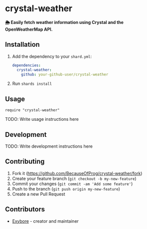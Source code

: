 # crystal-weather

**🌦 Easily fetch weather information using Crystal and the OpenWeatherMap API.**

## Installation

1. Add the dependency to your `shard.yml`:

   ```yaml
   dependencies:
     crystal-weather:
       github: your-github-user/crystal-weather
   ```

2. Run `shards install`

## Usage

```crystal
require "crystal-weather"
```

TODO: Write usage instructions here

## Development

TODO: Write development instructions here

## Contributing

1. Fork it (<https://github.com/BecauseOfProg/crystal-weather/fork>)
2. Create your feature branch (`git checkout -b my-new-feature`)
3. Commit your changes (`git commit -am 'Add some feature'`)
4. Push to the branch (`git push origin my-new-feature`)
5. Create a new Pull Request

## Contributors

- [Exybore](https://github.com/exybore) - creator and maintainer
